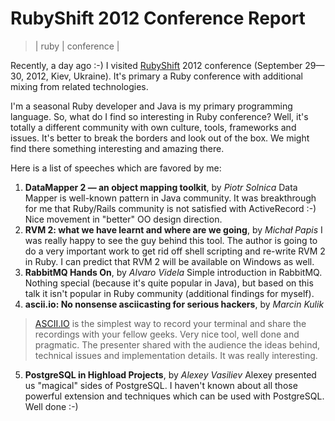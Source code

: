# RubyShift 2012 Conference Report
> | ruby | conference |

Recently, a day ago :-) I visited [RubyShift](http://rubyshift.org/) 2012 conference (September 29—30, 2012, Kiev, Ukraine). It's primary a Ruby conference with additional mixing from related technologies.  
  
I'm a seasonal Ruby developer and Java is my primary programming language. So, what do I find so interesting in Ruby conference? Well, it's totally a different community with own culture, tools, frameworks and issues. It's better to break the borders and look out of the box. We might find there something interesting and amazing there.  
  
Here is a list of speeches which are favored by me:  

1. **DataMapper 2 — an object mapping toolkit**, by _Piotr Solnica_
Data Mapper is well-known pattern in Java community. It was breakthrough for me that Ruby/Rails community is not satisfied with ActiveRecord :-) Nice movement in "better" OO design direction.
2. **RVM 2: what we have learnt and where are we going**, by _Michał Papis_
I was really happy to see the guy behind this tool. The author is going to do a very important work to get rid off shell scripting and re-write RVM 2 in Ruby. I can predict that RVM 2 will be available on Windows as well.
3. **RabbitMQ Hands On**, by _Alvaro Videla_
Simple introduction in RabbitMQ. Nothing special (because it's quite popular in Java), but based on this talk it isn't popular in Ruby community (additional findings for myself).
4. **ascii.io: No nonsense asciicasting for serious hackers**, by _Marcin Kulik_
> [ASCII.IO](http://ascii.io/) is the simplest way to record your terminal and share the recordings with your fellow geeks.
Very nice tool, well done and pragmatic. The presenter shared with the audience the ideas behind, technical issues and implementation details. It was really interesting.
5.  **PostgreSQL in Highload Projects**, by _Alexey Vasiliev_
Alexey presented us "magical" sides of PostgreSQL. I haven't known about all those powerful extension and techniques which can be used with PostgreSQL. Well done :-)
